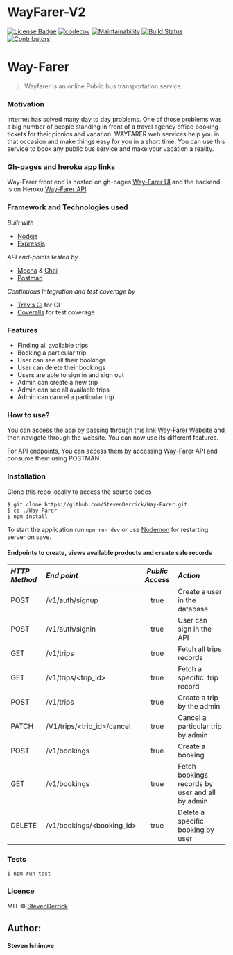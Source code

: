 # WayFarer-V2
[![License Badge](https://img.shields.io/badge/license-MIT-blue.svg?style=flat-square)](https://opensource.org/licenses/MIT)
[![codecov](https://codecov.io/gh/StevenDerrick/WayFarer-V2/branch/develop/graph/badge.svg)](https://codecov.io/gh/StevenDerrick/WayFarer-V2)
[![Maintainability](https://api.codeclimate.com/v1/badges/109305e446e29a17dd14/maintainability)](https://codeclimate.com/github/StevenDerrick/WayFarer-V2/maintainability)
[![Build Status](https://travis-ci.org/StevenDerrick/WayFarer-V2.svg?branch=develop)](https://travis-ci.org/StevenDerrick/WayFarer-V2)
[![Contributors](https://img.shields.io/badge/contributors-1-orange.svg?style=flat-square)]()


# Way-Farer
> Wayfarer is an online Public bus transportation service.

### Motivation

Internet has solved many day to day problems. One of those problems was a big number of people standing in front of a travel agency office booking tickets for their picnics and vacation. WAYFARER web services help you in that occasion and make things easy for you in a short time. You can use this service to book any public bus service and make your vacation a reality.
### Gh-pages and heroku app links
Way-Farer front end is hosted on gh-pages [Way-Farer UI](http://stevenderrick.github.io/Way-Farer) and the backend is on Heroku [Way-Farer API](https://thewayfarer-app.herokuapp.com/)

### Framework and Technologies used
*Built with*
* [Nodejs](https://www.nodejs.org)
* [Expressjs](https://www.expressjs.com)

*API end-points tested by*
* [Mocha](https://www.mochajs.org) & [Chai](chaijs.com)
* [Postman](https://www.getpostman.com)

*Continuous Integration and test coverage by*
* [Travis Ci](https://www.travis-ci.org) for CI
* [Coveralls](https://www.coveralls.io) for test coverage

### Features
- Finding all available trips
- Booking a particular trip
- User can see all their bookings
- User can delete their bookings
- Users are able to sign in and sign out
- Admin can create a new trip
- Admin can see all available trips
- Admin can cancel a particular trip

### How to use?
You can access the app by passing through this link [Way-Farer Website](http://stevenderrick.github.io/Way-Farer) and then navigate through the website. You can now use its different features.

For API endpoints, You can access them by accessing [Way-Farer API](https://thewayfarer-app.herokuapp.com/api/v1/trips) and consume them using POSTMAN.

### Installation
Clone this repo locally to access the source codes
```
$ git clone https://github.com/StevenDerrick/Way-Farer.git
$ cd ./Way-Farer
$ npm install
```
To start the application run `npm run dev` or use [Nodemon](https://www.nodemon.io) for restarting server on save.

#### Endpoints to create, views available products and create sale records
*HTTP Method*|*End point* | *Public Access*|*Action*
:----------|:---------|:------------:|:-----
POST | /v1/auth/signup | true | Create a user in the database
POST | /v1/auth/signin | true | User can sign in the API
GET | /v1/trips | true | Fetch all trips​ records
GET | /v1/trips/<trip_id> | true | Fetch a specific ​ trip​ record
POST | /v1/trips | true | Create a trip by the admin
PATCH | /V1/trips/<trip_id>/cancel | true | Cancel a particular trip by admin
POST | /v1/bookings | true | Create a booking
GET | /v1/bookings | true | Fetch bookings​ records by user and all by admin
DELETE | /v1/bookings/<booking_id> | true | Delete a specific booking by user

### Tests
```
$ npm run test
```

### Licence
MIT &COPY; [StevenDerrick](https://www.github.com/StevenDerrick)

## Author:
#### Steven Ishimwe

